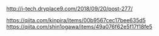 http://i-tech.dryplace9.com/2018/09/20/post-277/

https://qiita.com/kinpira/items/00b9567cec17bee635d5
https://qiita.com/shin1ogawa/items/49a076f62e5f17f18fe5